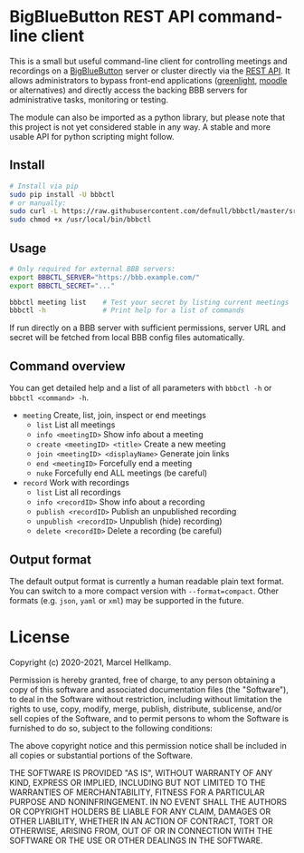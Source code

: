 # BigBlueButton REST API command-line client

This is a small but useful command-line client for controlling meetings and recordings on a [BigBlueButton](https://docs.bigbluebutton.org/) server or cluster directly via the [REST API](https://docs.bigbluebutton.org/dev/api.html). It allows administrators to bypass front-end applications ([greenlight](https://github.com/bigbluebutton/greenlight), [moodle](https://moodle.com/certified-integrations/bigbluebutton/) or alternatives) and directly access the backing BBB servers for administrative tasks, monitoring or testing.

The module can also be imported as a python library, but please note that this project is not yet considered stable in any way. A stable and more usable API for python scripting might follow.

## Install

```sh
# Install via pip
sudo pip install -U bbbctl
# or manually:
sudo curl -L https://raw.githubusercontent.com/defnull/bbbctl/master/src/bbbctl.py -o /usr/local/bin/bbbctl
sudo chmod +x /usr/local/bin/bbbctl
```

## Usage

```sh
# Only required for external BBB servers:
export BBBCTL_SERVER="https://bbb.example.com/"
export BBBCTL_SECRET="..."

bbbctl meeting list    # Test your secret by listing current meetings
bbbctl -h              # Print help for a list of commands
```

If run directly on a BBB server with sufficient permissions, server URL and secret will be fetched from local BBB config files automatically.

## Command overview

You can get detailed help and a list of all parameters with `bbbctl -h` or `bbbctl <command> -h`.

- `meeting` Create, list, join, inspect or end meetings
  - `list` List all meetings
  - `info <meetingID>` Show info about a meeting
  - `create <meetingID> <title>` Create a new meeting
  - `join <meetingID> <displayName>` Generate join links
  - `end <meetingID>` Forcefully end a meeting
  - `nuke` Forcefully end ALL meetings (be careful)
- `record` Work with recordings
  - `list` List all recordings
  - `info <recordID>` Show info about a recording
  - `publish <recordID>` Publish an unpublished recording
  - `unpublish <recordID>` Unpublish (hide) recording)
  - `delete <recordID>` Delete a recording (be careful)

## Output format

The default output format is currently a human readable plain text format. You can switch to a more compact version with `--format=compact`. Other formats (e.g. `json`, `yaml` or `xml`) may be supported in the future.

# License

Copyright (c) 2020-2021, Marcel Hellkamp.

Permission is hereby granted, free of charge, to any person obtaining a copy
of this software and associated documentation files (the "Software"), to deal
in the Software without restriction, including without limitation the rights
to use, copy, modify, merge, publish, distribute, sublicense, and/or sell
copies of the Software, and to permit persons to whom the Software is
furnished to do so, subject to the following conditions:

The above copyright notice and this permission notice shall be included in
all copies or substantial portions of the Software.

THE SOFTWARE IS PROVIDED "AS IS", WITHOUT WARRANTY OF ANY KIND, EXPRESS OR
IMPLIED, INCLUDING BUT NOT LIMITED TO THE WARRANTIES OF MERCHANTABILITY,
FITNESS FOR A PARTICULAR PURPOSE AND NONINFRINGEMENT. IN NO EVENT SHALL THE
AUTHORS OR COPYRIGHT HOLDERS BE LIABLE FOR ANY CLAIM, DAMAGES OR OTHER
LIABILITY, WHETHER IN AN ACTION OF CONTRACT, TORT OR OTHERWISE, ARISING FROM,
OUT OF OR IN CONNECTION WITH THE SOFTWARE OR THE USE OR OTHER DEALINGS IN
THE SOFTWARE.
